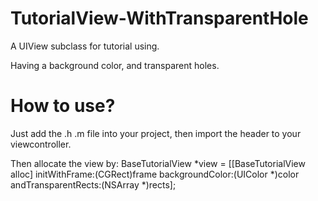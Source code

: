 # TutorialView-WithTransparentHole

A UIView subclass for tutorial using. 

Having a background color, and transparent holes.

# How to use?

Just add the .h .m file into your project, then import the header to your viewcontroller.

Then allocate the view by: 
BaseTutorialView \*view = [[BaseTutorialView alloc] initWithFrame:(CGRect)frame backgroundColor:(UIColor \*)color andTransparentRects:(NSArray \*)rects];
